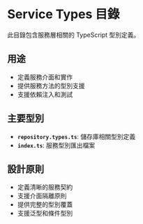 # Service Types 目錄

此目錄包含服務層相關的 TypeScript 型別定義。

## 用途

- 定義服務介面和實作
- 提供服務方法的型別支援
- 支援依賴注入和測試

## 主要型別

- **`repository.types.ts`**: 儲存庫相關型別定義
- **`index.ts`**: 服務型別匯出檔案

## 設計原則

- 定義清晰的服務契約
- 支援介面隔離原則
- 提供完整的型別覆蓋
- 支援泛型和條件型別
